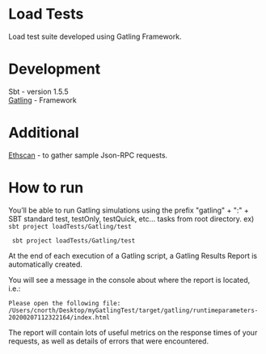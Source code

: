 # Load Tests

Load test suite developed using Gatling Framework.

# Development
Sbt - version 1.5.5  <br>
[Gatling](https://gatling.io/docs/) - Framework <br>
# Additional
[Ethscan](git@github.com:shazow/ethspam.git) - to gather sample Json-RPC requests. <br>

# How to run
You’ll be able to run Gatling simulations using the prefix "gatling" + ":" + SBT standard test, testOnly, testQuick, etc… tasks from root directory.
ex) `sbt project loadTests/Gatling/test`

```
 sbt project loadTests/Gatling/test
```

At the end of each execution of a Gatling script, a Gatling Results Report is automatically created.

You will see a message in the console about where the report is located, i.e.:
```
Please open the following file: /Users/cnorth/Desktop/myGatlingTest/target/gatling/runtimeparameters-20200207112322164/index.html
```
The report will contain lots of useful metrics on the response times of your requests, as well as details of errors that were encountered.